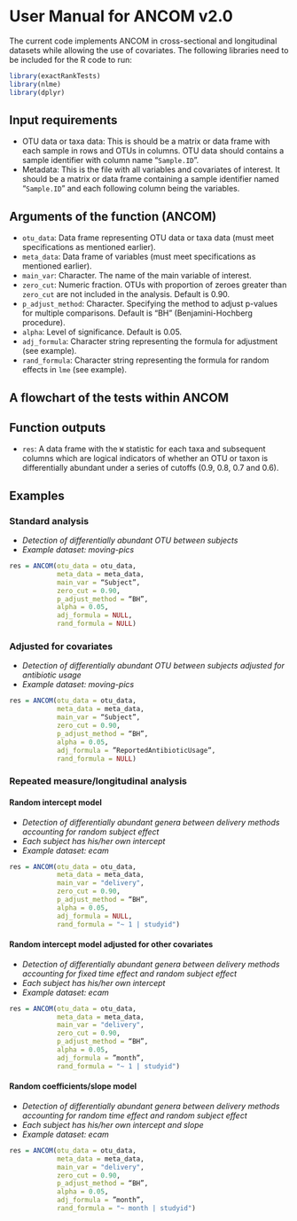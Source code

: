 # User Manual for ANCOM v2.0

The current code implements ANCOM in cross-sectional and longitudinal datasets while allowing the use of covariates. The following libraries need to be included for the R code to run:

```r
library(exactRankTests)
library(nlme)
library(dplyr)
```

## Input requirements

* OTU data or taxa data: This is should be a matrix or data frame with each sample in rows and OTUs in columns. OTU data should contains a sample identifier with column name “```Sample.ID```”.
* Metadata: This is the file with all variables and covariates of interest. It should be a matrix or data frame containing a sample identifier named “```Sample.ID```” and each following column being the variables.

## Arguments of the function (ANCOM)

* ```otu_data```: Data frame representing OTU data or taxa data (must meet specifications as mentioned earlier).
* ```meta_data```: Data frame of variables (must meet specifications as mentioned earlier).
* ```main_var```: Character. The name of the main variable of interest. 
* ```zero_cut```: Numeric fraction. OTUs with proportion of zeroes greater than ```zero_cut``` are not included in the analysis. Default is 0.90.
* ```p_adjust_method```: Character. Specifying the method to adjust p-values for multiple comparisons. Default is “BH” (Benjamini-Hochberg procedure).
* ```alpha```: Level of significance. Default is 0.05.
* ```adj_formula```: Character string representing the formula for adjustment (see example).
* ```rand_formula```: Character string representing the formula for random effects in ```lme``` (see example).

## A flowchart of the tests within ANCOM

## Function outputs

* ```res```: A data frame with the ```W``` statistic for each taxa and subsequent columns which are logical indicators of whether an OTU or taxon is differentially abundant under a series of cutoffs (0.9, 0.8, 0.7 and 0.6).

## Examples

### Standard analysis

* _Detection of differentially abundant OTU between subjects_
* _Example dataset: moving-pics_

```r
res = ANCOM(otu_data = otu_data, 
            meta_data = meta_data, 
            main_var = “Subject”,  
            zero_cut = 0.90, 
            p_adjust_method = “BH”, 
            alpha = 0.05, 
            adj_formula = NULL, 
            rand_formula = NULL)
```

### Adjusted for covariates

* _Detection of differentially abundant OTU between subjects adjusted for antibiotic usage_
* _Example dataset: moving-pics_

```r
res = ANCOM(otu_data = otu_data, 
            meta_data = meta_data, 
            main_var = “Subject”,  
            zero_cut = 0.90, 
            p_adjust_method = “BH”, 
            alpha = 0.05, 
            adj_formula = ”ReportedAntibioticUsage”,
            rand_formula = NULL)
```

### Repeated measure/longitudinal analysis

#### Random intercept model

* _Detection of differentially abundant genera between delivery methods accounting for random subject effect_
* _Each subject has his/her own intercept_
* _Example dataset: ecam_

```r
res = ANCOM(otu_data = otu_data, 
            meta_data = meta_data, 
            main_var = "delivery",  
            zero_cut = 0.90, 
            p_adjust_method = “BH”, 
            alpha = 0.05, 
            adj_formula = NULL,
            rand_formula = "~ 1 | studyid")
```

#### Random intercept model adjusted for other covariates

* _Detection of differentially abundant genera between delivery methods accounting for fixed time effect and random subject effect_
* _Each subject has his/her own intercept_
* _Example dataset: ecam_

```r
res = ANCOM(otu_data = otu_data, 
            meta_data = meta_data, 
            main_var = "delivery",  
            zero_cut = 0.90, 
            p_adjust_method = “BH”, 
            alpha = 0.05, 
            adj_formula = ”month”,
            rand_formula = "~ 1 | studyid")
```

#### Random coefficients/slope model

- _Detection of differentially abundant genera between delivery methods accounting for random time effect and random subject effect_
- _Each subject has his/her own intercept and slope_
- _Example dataset: ecam_

```r
res = ANCOM(otu_data = otu_data, 
            meta_data = meta_data, 
            main_var = "delivery",  
            zero_cut = 0.90, 
            p_adjust_method = “BH”, 
            alpha = 0.05, 
            adj_formula = ”month”,
            rand_formula = "~ month | studyid")
```






